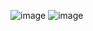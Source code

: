 ![image](https://github.com/user-attachments/assets/d35177dd-fbba-403c-afe9-bd8a5ac03cf4)
![image](https://github.com/user-attachments/assets/61a2662e-d515-4120-b2b6-116d242ce15c)
